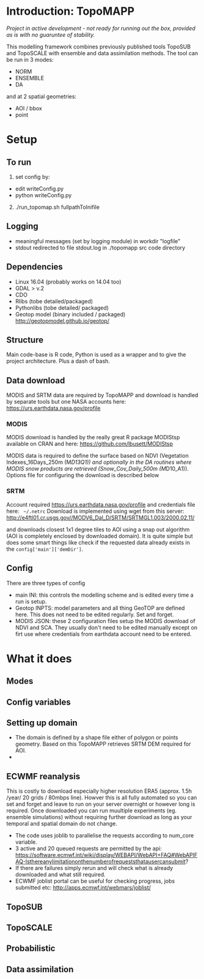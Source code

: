 
# Introduction: TopoMAPP

*Project in active development - not ready for running out the box, provided as is with no guaruntee of stability.*

This modelling framework combines previously published tools TopoSUB and TopoSCALE with ensemble and data assimilation methods. The tool can be run in 3 modes:
- NORM
- ENSEMBLE
- DA

and at 2 spatial geometries:
- AOI / bbox
- point

# Setup
## To run
1. set config by:
- edit writeConfig.py
- python writeConfig.py
2. ./run_topomap.sh fullpathToInifile

## Logging
- meaningful messages (set by logging module) in workdir "logfile"
- stdout redirected to file stdout.log in ./topomapp src code directory

## Dependencies
- Linux 16.04 (probably works on 14.04 too)
- GDAL > v.2 
- CDO
- Rlibs (tobe detailed/packaged)
- Pythonlibs (tobe detailed/ packaged)
- Geotop model (binary included / packaged) http://geotopmodel.github.io/geotop/

## Structure
Main code-base is R code,  Python is used as a wrapper and to give the project architecture. Plus a dash of bash.

## Data download
MODIS and SRTM data are required by TopoMAPP and download is handled by separate tools but one NASA accounts here:
https://urs.earthdata.nasa.gov/profile

### MODIS
MODIS download is handled by the really great R package MODIStsp available on CRAN and here: https://github.com/lbusett/MODIStsp

MODIS data is required to define the surface based on NDVI (Vegetation Indexes_16Days_250m (M*D13Q1)) and optionally in the DA routines where MODIS snow products are retrieved (Snow_Cov_Daily_500m (M*D10_A1)). Options file for configuring the download is described below

### SRTM
Account required https://urs.earthdata.nasa.gov/profile and credentials file here:
``` ~/.netrc```
Download is implemented using wget from this server:
http://e4ftl01.cr.usgs.gov//MODV6_Dal_D/SRTM/SRTMGL1.003/2000.02.11/

and downloads closest 1x1 degree tiles to AOI using a snap out algorithm (AOI is completely enclosed by downloaded domain). It is quite simple but does some smart things like check if the requested data already exists in the ```config['main']['demDir']```.

## Config  
There are three types of config
- main INI: this controls the modelling scheme and is edited every time a run is setup.
- Geotop INPTS: model parameters and all thing GeoTOP are defined here. This does not need to be edited regularly. Set and forget.
- MODIS JSON: these 2 configuration files setup the MODIS download of NDVI and SCA. They usually don't need to be edited manually except on firt use where credentials from earthdata account need to be entered.


# What it does

## Modes

## Config variables

## Setting up domain
- The domain is defined by a shape file either of polygon or points geometry. Based on this TopoMAPP retrieves SRTM DEM required for AOI.
- 

## ECWMF reanalysis
This is costly to download especially higher resolution ERA5 (approx. 1.5h /year/ 20 grids / 80mbps line). Howver this is all fully automated so you can set and forget and leave to run on your server overnight or however long is required. Once downloaded you can run muultiple experiments (eg. ensemble simulations) without requiring further download as long as your temporal and spatial domain do not change.

- The code uses joblib to parallelise the requests according to num_core variable. 
- 3 active and 20 queued requests are permitted by the api: https://software.ecmwf.int/wiki/display/WEBAPI/WebAPI+FAQ#WebAPIFAQ-Isthereanylimitationonthenumberofrequeststhatausercansubmit?
- If there are failures simply rerun and will check what is already downloaded and what still required. 
- ECWMF joblist portal can be useful for checking progress, jobs submitted etc: http://apps.ecmwf.int/webmars/joblist/

## TopoSUB

## TopoSCALE

## Probabilistic

## Data assimilation

##
